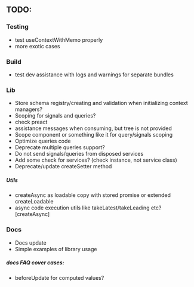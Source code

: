 ## TODO:

### Testing
  - test useContextWithMemo properly
  - more exotic cases

### Build
  - test dev assistance with logs and warnings for separate bundles

### Lib
  - Store schema registry/creating and validation when initializing context managers?
  - Scoping for signals and queries?
  - check preact
  - assistance messages when consuming, but tree is not provided
  - Scope component or something like it for query/signals scoping
  - Optimize queries code
  - Deprecate multiple queries support?
  - Do not send signals/queries from disposed services
  - Add some check for services? (check instance, not service class)
  - Deprecate/update createSetter method

##### Utils
  - createAsync as loadable copy with stored promise or extended createLoadable
  - async code execution utils like takeLatest/takeLeading etc? [createAsync]

### Docs
- Docs update
- Simple examples of library usage

##### docs FAQ cover cases:
  - beforeUpdate for computed values?
